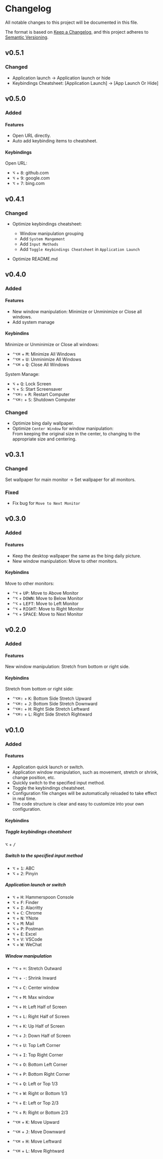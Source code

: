 # Changelog

All notable changes to this project will be documented in this file.

The format is based on [Keep a Changelog](https://keepachangelog.com/en/1.0.0/),
and this project adheres to [Semantic Versioning](https://semver.org/spec/v2.0.0.html).

## v0.5.1

### Changed

- Application launch -> Application launch or hide
- Keybindings Cheatsheet: [Application Launch] -> [App Launch Or Hide]

## v0.5.0

### Added

#### Features

- Open URL directly.
- Auto add keybinding items to cheatsheet.

#### Keybindings

Open URL:

- <kbd>⌥</kbd> + <kbd>8</kbd>: github.com
- <kbd>⌥</kbd> + <kbd>9</kbd>: google.com
- <kbd>⌥</kbd> + <kbd>7</kbd>: bing.com

## v0.4.1

### Changed

- Optimize keybindings cheatsheet:

  - Window manipulation grouping
  - Add `System Mangement`
  - Add `Input Methods`
  - Add `Toggle Keybindings Cheatsheet` in `Application Launch`

- Optimize README.md

## v0.4.0

### Added

#### Features

- New window manipulation: Minimize or Unminimize or Close all windows.
- Add system manage

#### Keybindins

Minimize or Unminimize or Close all windows:

- <kbd>⌃</kbd><kbd>⌥</kbd><kbd>⌘</kbd> + <kbd>M</kbd>: Minimize All Windows
- <kbd>⌃</kbd><kbd>⌥</kbd><kbd>⌘</kbd> + <kbd>U</kbd>: Unminimize All Windows
- <kbd>⌃</kbd><kbd>⌥</kbd><kbd>⌘</kbd> + <kbd>Q</kbd>: Close All Windows

System Manage:

- <kbd>⌥</kbd> + <kbd>Q</kbd>: Lock Screen
- <kbd>⌥</kbd> + <kbd>S</kbd>: Start Screensaver
- <kbd>⌃</kbd><kbd>⌥</kbd><kbd>⌘</kbd><kbd>⇧</kbd> + <kbd>R</kbd>: Restart Computer
- <kbd>⌃</kbd><kbd>⌥</kbd><kbd>⌘</kbd><kbd>⇧</kbd> + <kbd>S</kbd>: Shutdown Computer

### Changed

- Optimize bing daily wallpaper.
- Optimize `Center Window` for window manipulation:  
  From keeping the original size in the center, to changing to the appropriate size and centering.

## v0.3.1

### Changed

Set wallpaper for main monitor -> Set wallpaper for all monitors.

### Fixed

- Fix bug for `Move to Next Monitor`

## v0.3.0

### Added

#### Features

- Keep the desktop wallpaper the same as the bing daily picture.
- New window manipulation: Move to other monitors.

#### Keybindins

Move to other monitors:

- <kbd>⌃</kbd><kbd>⌥</kbd> + <kbd>UP</kbd>: Move to Above Monitor
- <kbd>⌃</kbd><kbd>⌥</kbd> + <kbd>DOWN</kbd>: Move to Below Monitor
- <kbd>⌃</kbd><kbd>⌥</kbd> + <kbd>LEFT</kbd>: Move to Left Monitor
- <kbd>⌃</kbd><kbd>⌥</kbd> + <kbd>RIGHT</kbd>: Move to Right Monitor
- <kbd>⌃</kbd><kbd>⌥</kbd> + <kbd>SPACE</kbd>: Move to Next Monitor

## v0.2.0

### Added

#### Features

New window manipulation: Stretch from bottom or right side.

#### Keybindins

Stretch from bottom or right side:

- <kbd>⌃</kbd><kbd>⌥</kbd><kbd>⌘</kbd><kbd>⇧</kbd> + <kbd>K</kbd>: Bottom Side Stretch Upward
- <kbd>⌃</kbd><kbd>⌥</kbd><kbd>⌘</kbd><kbd>⇧</kbd> + <kbd>J</kbd>: Bottom Side Stretch Downward
- <kbd>⌃</kbd><kbd>⌥</kbd><kbd>⌘</kbd><kbd>⇧</kbd> + <kbd>H</kbd>: Right Side Stretch Leftward
- <kbd>⌃</kbd><kbd>⌥</kbd><kbd>⌘</kbd><kbd>⇧</kbd> + <kbd>L</kbd>: Right Side Stretch Rightward

## v0.1.0

### Added

#### Features

- Application quick launch or switch.
- Application window manipulation, such as movement, stretch or shrink, change position, etc.
- Quickly switch to the specified input method.
- Toggle the keybindings cheatsheet.
- Configuration file changes will be automatically reloaded to take effect in real time.
- The code structure is clear and easy to customize into your own configuration.

#### Keybindins

##### Toggle keybindings cheatsheet

<kbd>⌥</kbd> + <kbd>/</kbd>

##### Switch to the specified input method

- <kbd>⌥</kbd> + <kbd>1</kbd>: ABC
- <kbd>⌥</kbd> + <kbd>2</kbd>: Pinyin

##### Application launch or switch

- <kbd>⌥</kbd> + <kbd>H</kbd>: Hammerspoon Console
- <kbd>⌥</kbd> + <kbd>F</kbd>: Finder
- <kbd>⌥</kbd> + <kbd>I</kbd>: Alacritty
- <kbd>⌥</kbd> + <kbd>C</kbd>: Chrome
- <kbd>⌥</kbd> + <kbd>N</kbd>: YNote
- <kbd>⌥</kbd> + <kbd>M</kbd>: Mail
- <kbd>⌥</kbd> + <kbd>P</kbd>: Postman
- <kbd>⌥</kbd> + <kbd>E</kbd>: Excel
- <kbd>⌥</kbd> + <kbd>V</kbd>: VSCode
- <kbd>⌥</kbd> + <kbd>W</kbd>: WeChat

##### Window manipulation

- <kbd>⌃</kbd><kbd>⌥</kbd> + <kbd>=</kbd>: Stretch Outward
- <kbd>⌃</kbd><kbd>⌥</kbd> + <kbd>-</kbd>: Shrink Inward

- <kbd>⌃</kbd><kbd>⌥</kbd> + <kbd>C</kbd>: Center window
- <kbd>⌃</kbd><kbd>⌥</kbd> + <kbd>M</kbd>: Max window

- <kbd>⌃</kbd><kbd>⌥</kbd> + <kbd>H</kbd>: Left Half of Screen
- <kbd>⌃</kbd><kbd>⌥</kbd> + <kbd>L</kbd>: Right Half of Screen
- <kbd>⌃</kbd><kbd>⌥</kbd> + <kbd>K</kbd>: Up Half of Screen
- <kbd>⌃</kbd><kbd>⌥</kbd> + <kbd>J</kbd>: Down Half of Screen

- <kbd>⌃</kbd><kbd>⌥</kbd> + <kbd>U</kbd>: Top Left Corner
- <kbd>⌃</kbd><kbd>⌥</kbd> + <kbd>I</kbd>: Top Right Corner
- <kbd>⌃</kbd><kbd>⌥</kbd> + <kbd>O</kbd>: Bottom Left Corner
- <kbd>⌃</kbd><kbd>⌥</kbd> + <kbd>P</kbd>: Bottom Right Corner

- <kbd>⌃</kbd><kbd>⌥</kbd> + <kbd>Q</kbd>: Left or Top 1/3
- <kbd>⌃</kbd><kbd>⌥</kbd> + <kbd>W</kbd>: Right or Bottom 1/3
- <kbd>⌃</kbd><kbd>⌥</kbd> + <kbd>E</kbd>: Left or Top 2/3
- <kbd>⌃</kbd><kbd>⌥</kbd> + <kbd>R</kbd>: Right or Bottom 2/3

- <kbd>⌃</kbd><kbd>⌥</kbd><kbd>⌘</kbd> + <kbd>K</kbd>: Move Upward
- <kbd>⌃</kbd><kbd>⌥</kbd><kbd>⌘</kbd> + <kbd>J</kbd>: Move Downward
- <kbd>⌃</kbd><kbd>⌥</kbd><kbd>⌘</kbd> + <kbd>H</kbd>: Move Leftward
- <kbd>⌃</kbd><kbd>⌥</kbd><kbd>⌘</kbd> + <kbd>L</kbd>: Move Rightward
